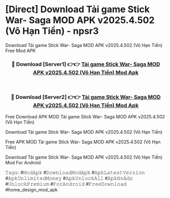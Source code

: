 # [Direct] Download Tải game Stick War- Saga MOD APK v2025.4.502 (Vô Hạn Tiền) - npsr3
Download Tải game Stick War- Saga MOD APK v2025.4.502 (Vô Hạn Tiền) Free Mod APK

<div align="center">
<h3>🔴 Download [Server1] 👉👉 <a href="https://apk-comot.site?title=Tải_game_Stick_War-_Saga_MOD_APK_v2025.4.502_(Vô_Hạn_Tiền)">Tải game Stick War- Saga MOD APK v2025.4.502 (Vô Hạn Tiền) Mod Apk</a></h3><br>

<h3>🔴 Download [Server2] 👉👉 <a href="https://apk-comot.site?title=Tải_game_Stick_War-_Saga_MOD_APK_v2025.4.502_(Vô_Hạn_Tiền)">Tải game Stick War- Saga MOD APK v2025.4.502 (Vô Hạn Tiền) Mod Apk</a></h3>
</div>


Free Download APK MOD Tải game Stick War- Saga MOD APK v2025.4.502 (Vô Hạn Tiền)

Download Tải game Stick War- Saga MOD APK v2025.4.502 (Vô Hạn Tiền) 

Free APK MOD Tải game Stick War- Saga MOD APK v2025.4.502 (Vô Hạn Tiền) 

Download Tải game Stick War- Saga MOD APK v2025.4.502 (Vô Hạn Tiền) Mod For Android

𝚃𝚊𝚐𝚜: #𝙼𝚘𝚍𝙰𝚙𝚔 #𝙳𝚘𝚠𝚗𝚕𝚘𝚊𝚍𝙼𝚘𝚍𝙰𝚙𝚔 #𝙰𝚙𝚔𝙻𝚊𝚝𝚎𝚜𝚝𝚅𝚎𝚛𝚜𝚒𝚘𝚗 #𝙰𝚙𝚔𝚄𝚗𝚕𝚒𝚖𝚒𝚝𝚎𝚍𝙼𝚘𝚗𝚎𝚢 #𝙰𝚙𝚔𝚄𝚗𝚕𝚘𝚌𝚔𝙰𝚕𝚕 #𝙰𝚙𝚔𝙽𝚘𝙰𝚍𝚜 #𝚄𝚗𝚕𝚘𝚌𝚔𝙿𝚛𝚎𝚖𝚒𝚞𝚖 #𝙵𝚘𝚛𝙰𝚗𝚍𝚛𝚘𝚒𝚍 #𝙵𝚛𝚎𝚎𝙳𝚘𝚠𝚗𝚕𝚘𝚊𝚍 #home_design_mod_apk